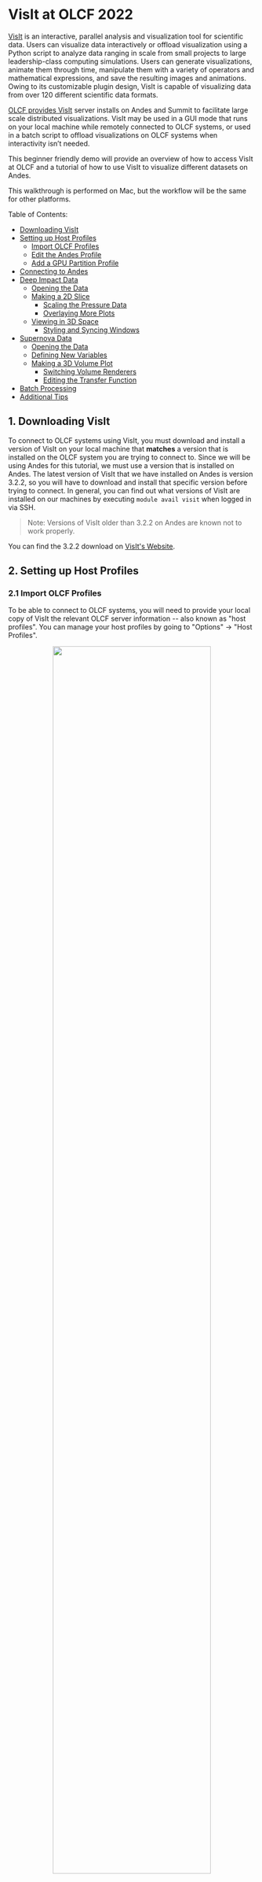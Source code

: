 # VisIt at OLCF 2022

[VisIt](https://visit-dav.github.io/visit-website/) is an interactive, parallel analysis and visualization tool for scientific data.
Users can visualize data interactively or offload visualization using a Python script to analyze data ranging in scale from small projects to large leadership-class computing simulations.
Users can generate visualizations, animate them through time, manipulate them with a variety of operators and mathematical expressions, and save the resulting images and animations. Owing to its customizable plugin design, VisIt is capable of visualizing data from over 120 different scientific data formats.

[OLCF provides VisIt](https://docs.olcf.ornl.gov/software/viz_tools/visit.html) server installs on Andes and Summit to facilitate large scale distributed visualizations.
VisIt may be used in a GUI mode that runs on your local machine while remotely connected to OLCF systems, or used in a batch script to offload visualizations on OLCF systems when interactivity isn’t needed.

This beginner friendly demo will provide an overview of how to access VisIt at OLCF and a tutorial of how to use VisIt to visualize different datasets on Andes.

This walkthrough is performed on Mac, but the workflow will be the same for other platforms.

Table of Contents:

* [Downloading VisIt](#download)
* [Setting up Host Profiles](#setup)
	* [Import OLCF Profiles](#import)
	* [Edit the Andes Profile](#andes_profile)
	* [Add a GPU Partition Profile](#gpu_profile)
* [Connecting to Andes](#connecting)
* [Deep Impact Data](#impact)
	* [Opening the Data](#impact-opening)
	* [Making a 2D Slice](#impact-slice)
		* [Scaling the Pressure Data](#impact-scaling)
		* [Overlaying More Plots](#impact-overlaying)
	* [Viewing in 3D Space](#impact-3d)
		* [Styling and Syncing Windows](#impact-styling)
* [Supernova Data](#supernova)
	* [Opening the Data](#supernova-opening)
	* [Defining New Variables](#supernova-defining)
	* [Making a 3D Volume Plot](#supernova-volume)
		* [Switching Volume Renderers](#supernova-renderer)
		* [Editing the Transfer Function](#supernova-transfer)
* [Batch Processing](#batch)
* [Additional Tips](#tips)


## 1. <a name="download"></a> Downloading VisIt

To connect to OLCF systems using VisIt, you must download and install a version of VisIt on your local machine that **matches** a version that is installed on the OLCF system you are trying to connect to.
Since we will be using Andes for this tutorial, we must use a version that is installed on Andes.
The latest version of VisIt that we have installed on Andes is version 3.2.2, so you will have to download and install that specific version before trying to connect.
In general, you can find out what versions of VisIt are installed on our machines by executing `module avail visit` when logged in via SSH.

> Note: Versions of VisIt older than 3.2.2 on Andes are known not to work properly.

You can find the 3.2.2 download on [VisIt's Website](https://visit-dav.github.io/visit-website/releases-as-tables/#series-32).

## 2. <a name="setup"></a> Setting up Host Profiles

### 2.1 <a name="import"></a> Import OLCF Profiles

To be able to connect to OLCF systems, you will need to provide your local copy of VisIt the relevant OLCF server information -- also known as "host profiles".
You can manage your host profiles by going to "Options" &rarr; "Host Profiles".

<p align="center" width="100%">
    <img width="80%" src="visit_figs/host_profiles_1.png">
</p>

Here, you can manually provide host information or utilize VisIt's database of known hosts to automatically import the correct information.

> Note: Although the hosts in VisIt's database aren't always the most updated, the OLCF host information is currently accurate.

To retrieve the OLCF server information automatically:

1. Click on "Remote Profiles"
2. Click on "Update"
3. Click on "Oak Ridge National Laboratory Network"
4. Click on "Import"

> Note: An error/warning message may pop up about unrelated profiles from other centers -- you can dismiss this warning message.

<p align="center" width="100%">
    <img width="80%" src="visit_figs/host_profiles_2.png">
</p>

This will import the host information for both Summit and Andes -- today we will be using Andes.

Alternatively, you can manually create the host profiles yourself.
The manual creation process is outlined in detail in the [Visit Section of our Software Page](https://docs.olcf.ornl.gov/software/viz_tools/visit.html#installing-and-setting-up-visit).

### 2.2 <a name="andes_profile"></a> Edit the Andes Profile

Although the Andes host information is accurate, you'll still have to edit your user information in the profile so that you'll be able to properly authenticate to Andes.
To edit the host profile with your user information (while still in the "Host Profiles" window):

1. Click on the Andes host profile in the "hosts" list (should be called something like "ORNL_Andes")
2. Click on "Machines"
3. Click on "Host Settings"
4. Change "Username" box to be your Moderate OLCF username
5. Click "Apply"
6. At the top menu click on "Options" &rarr; "Save Settings"

<p align="center" width="100%">
    <img width="80%" src="visit_figs/host_profiles_3.png">
</p>

<p align="center" width="100%">
    <img width="60%" src="visit_figs/save_settings.png">
</p>

Next, you'll have to edit the job launching information so that you'll be able to run interactively on Andes.
To edit the job launching profile:

1. Click on "Launch Profiles"
2. Click on "New profile #0"
3. Click on "Parallel"
4. Change "Bank/Account" to your OLCF project with Andes allocation
5. Optional: Change default number of processors to 32 (max)
6. Optional: Click on "Settings"
7. Optional: Change profile name to "batch"
8. Click "Apply"
9. At the top menu click on "Options" &rarr; "Save Settings"

<p align="center" width="100%">
    <img width="80%" src="visit_figs/host_profiles_4.png">
</p>

<p align="center" width="100%">
    <img width="60%" src="visit_figs/save_settings.png">
</p>

### 2.3 <a name="gpu_profile"></a> Optional: Add a GPU Partition Profile

Similarly, you can also setup a launch option to use Andes' `gpu` partition (typically runs faster for bigger datasets).
Under Andes' "Launch Profiles":

1. Click on "New Profile"
2. Name the profile something like "gpu"
3. Click on "Parallel"
4. Check "Launch Parallel Engine"
5. Set "Launch Method" to `sbatch/srun`
6. Set "Partition/Pool/Queue" to `gpu`
7. Set default number of processors to 28 (max without hyperthreading)
8. Set default number of nodes to 1
9. Set default "Bank/Account" to your OLCF project with Andes allocation
10. Set a default "Time Limit" in format of (HH:MM:SS)
11. Click "Apply"
12. At the top menu click on "Options" &rarr; "Save Settings"

> Warning: The GPU profile cannot be used for the CCSN data described in [Section 5](#supernova)

## 3. <a name="connecting"></a> Connecting to Andes

After setting up your host profile, you're ready to connect to Andes.
In VisIt's main control window:

1. Click on the ![Open](visit_figs/open.png) icon
2. Change the "Host" option to what you named your Andes host profile
3. Enter your PIN+Tokencode (as you normally would when SSHing to Andes)

<p align="center" width="100%">
    <img width="80%" src="visit_figs/connecting_1.png">
</p>

<p align="center" width="100%">
    <img width="80%" src="visit_figs/connecting_2.png">
</p>

Congratulations, you are now connected to Andes!
The "File Open" window will still be open, since it is waiting for you to click on a file or database (dataset) to open, but you are otherwise connected to Andes.
We will now cover opening our first tutorial dataset.

## 4. <a name="impact"></a> Deep Impact Data

In this section of the tutorial, we will explore data from a shock physics simulation of an asteroid impact -- the data originally comes from the [2018 IEEE SciVis contest](https://sciviscontest2018.org/).
The simulation studied the effects of large asteroids impacting the ocean and how it might propagate to land.

### 4.1 <a name="impact-opening"></a> Opening the Data

First, we'll need to tell VisIt to open the relevant files.
Once connected to Andes:

1. Click on the ![Open file](visit_figs/open.png) icon in VisIt's main control window (if you closed it from before).
2. Navigate to the `/gpfs/alpine/stf007/world-shared/msandov1/scivis_datasets/scivis_2018_deep_impact/yA31` directory in the `Path` box.
3. Make sure `File Grouping` is set to `Smart`
4. Click on the `pv_insitu_300x300x300_*.vti` database
5. Click "Ok"
6. Select which job launching profile to use (you can use either batch or gpu).
7. Select your number of `Nodes` and `Procs` to be 1 and 1, respectively (this dataset runs faster with a small number of nodes and procs). Modify the `Bank` (project to charge) and `Time Limit` (HH:MM:SS) if necessary.
8. Select "Ok" and wait for your job to launch

<p align="center" width="100%">
    <img width="80%" src="visit_figs/impact1.png">
</p>

### 4.2 <a name="impact-slice"></a> Making a 2D Slice

Once your job is running, we can start visualizing the data.
Let's start by visualizing a 2D slice of the data (essentially a cross-section of the data).
To do so:

1. Add a plot by clicking on the ![Add plot](visit_figs/addplot.png) icon. More specifically, add a `Pseudocolor` plot of the variable `prs`.
2. Add a `Slice` operator on the plot by clicking on the ![Add operator](visit_figs/operators.png) icon, navigating to `Slicing`, and clicking on the ![Add slice](visit_figs/addslice.png) option.
3. Expand your plot details by clicking on the ![Expand](visit_figs/expand.png) icon.
4. Double click on your ![Slice](visit_figs/addslice.png) property and change the `Orthogonal` option to `Z Axis` in the "Slice Operator Attributes" window.
5. Click "Apply" and close the operator attributes window.
6. Click on the ![Draw](visit_figs/draw.png) icon to generate your plot.

<p align="center" width="100%">
    <img width="80%" src="visit_figs/impact2.png">
</p>

You should end up with something like this:

<p align="center" width="100%">
    <img width="80%" src="visit_figs/slice1.png">
</p>

#### 4.2.1 <a name="impact-scaling"></a> Scaling the Pressure Data (Modifying the Slice)

Let's scale the colormap so that we can more easily visualize the data, as well as moving to a different timestep to see more "interesting" parts of the simulation.

1. Double click on your `prs` plot to open up the "Pseudocolor plot attributes" window.
2. Check the `Minimum` box and set it to `1e4`
3. Check the `Maximum` box and set it to `1e9`
4. Select the `Log` scaling option
5. Change the `Color Table` from `Default` to `hot_desaturated`
5. Click "Apply" and close the pseudocolor attributes window.
6. Play through timesteps to see how the simulation progresses over time by using the ![Play](visit_figs/play.png) (play), ![Stop](visit_figs/stop.png) (stop/pause), and ![Advance](visit_figs/advance.png) (advance 1 frame) buttons.

Alternatively, you can use the time slider or manually enter a timestep in the time slider's text box to advance to a specific timestep.

<p align="center" width="100%">
    <img width="80%" src="visit_figs/impact3.png">
</p>

You should end up with something similar to this (note that the colors are inverted and at a specific timestep of 18124):

<p align="center" width="100%">
    <img width="80%" src="visit_figs/slice2.png">
</p>

#### 4.2.2 <a name="impact-overlaying"></a> Overlaying More Plots (Modifying the Slice)

It's great that we can see the pressure wave, but let's visualize where the water and asteroid reside in the data as well.
We can overlay both the water and the asteroid material on top of our existing pressure plot.

First, let's change how we're visualizing our current `prs` plot:

1. Double click on your `prs` plot to open up the "Pseudocolor plot attributes" window.
2. Change the `Color Table` from `hot_desaturated` to `Greys`
3. Click "Apply"

<p align="center" width="100%">
    <img width="80%" src="visit_figs/impact4.png">
</p>

<p align="center" width="100%">
    <img width="80%" src="visit_figs/slice3.png">
</p>

Next, let's overlay a plot of the water the asteroid hits.
That data is stored in the `v02` variable and can be thought of as the fraction/ratio of water:

1. Make sure that "Apply operators to all plots" is selected. This allows additional plots to inherit the same slice we applied to the `prs` plot.
2. Add a pseudocolor plot of `v02` by clicking on the ![Add plot](visit_figs/addplot.png) icon.
3. Double click on your `v02` plot to open up the "Pseudocolor plot attributes" window.
4. Check the `Minimum` box and set it to `0`
5. Check the `Maximum` box and set it to `1`
6. Select the `Linear` scaling option
7. Change the `Color Table` to `Blues`
8. Set `Opacity` to `Ramp`. With this setting, values of `v02` that are closer to 0 are more transparent, while values closer to 1 are more opaque.
9. Click "Apply" and close the operator attributes window.
10. Click on the ![Draw](visit_figs/draw.png) icon to generate your plot.

<p align="center" width="100%">
    <img width="80%" src="visit_figs/impact5.png">
</p>

<p align="center" width="100%">
    <img width="80%" src="visit_figs/slice4.png">
</p>

Lastly, let's overlay a plot of the asteroid itself, using the `v03` variable.
Because we intend this plot to be the same as the `v02` plot we just added, just with a different variable / colormap, we can use a shortcut:

1. Right-click (or control-click on Mac) your `v02` plot and select the `Clone` option
2. Select or highlight your new plot/clone (click on it once), then click on the ![Swap variables](visit_figs/swap.png) icon and select `v03` to swap variables to `v03` for this clone.
3. Double click on your `v03` plot to open up the "Pseudocolor plot attributes" window.
4. Change the `Color Table` to `Oranges`
5. Click "Apply" and close the operator attributes window.
6. Click on the ![Draw](visit_figs/draw.png) icon to generate your plot.
7. Play through timesteps to see how the simulation progresses over time by using the ![Play](visit_figs/play.png) (play), ![Stop](visit_figs/stop.png) (stop/pause), and ![Advance](visit_figs/advance.png) (advance 1 frame) buttons.

<p align="center" width="100%">
    <img width="80%" src="visit_figs/impact6.png">
</p>

<p align="center" width="100%">
    <img width="80%" src="visit_figs/slice5.png">
</p>

Now you can see the pressure, water, and asteroid all at the same time!

Although these images can be slow to generate, you can open the "Controls" &rarr; "Animation" window and select "Cache animation for faster playback" so that you can rewind and advance through already generated plots faster.
From that window you can also set the animation speed.

> Note: Later in this tutorial (see [Section 6](#batch)), we will generate and save different images via batch processing to speed up this process.

### 4.3 <a name="impact-3d"></a> Viewing in 3D Space

Now that we have a general idea of how this looks along a specific 2D slice, let's view how this looks in 3D.
Although `Volume` plots are popular for visualizing data in 3D (see [Section 5](#supernova)), there are other ways to visualize your data in 3D -- isosurfaces!

First, let's make a new window by cloning our old one (don't close the old window).
We're cloning the window because we're still going to use a `prs` slice; however, we're going to delete the `v02` and `v03` plots:

1. Using the menu bar, select "Windows" &rarr; "Clone" to create a new window.
2. Make sure your active window is `2`, as indicated by the `Active Window` option on the main VisIt control window.
3. Uncheck the "Apply operators to all plots" option. Although convenient most of the time, this can accidentally overwrite some plot operators we use in this workflow.
4. Expand your `prs` plot details by clicking on the ![Expand](visit_figs/expand.png) icon, and then double click on your ![Slice](visit_figs/addslice.png) property to uncheck the `Project to 2D` option.
5. Click "Apply" and close the slice operator attributes window.
6. Double click on your `prs` plot to open up the "Pseudocolor plot attributes" window, and then change the `Color Table` to `difference` and select the `Invert` option.
7. Click "Apply" and close the pseudocolor attributes window
8. Delete your `v02` and `v03` pseudocolor plots by selecting them and clicking the ![Delete](visit_figs/delete.png) icon

<p align="center" width="100%">
    <img width="80%" src="visit_figs/impact7.png">
</p>

Now, let's see how a 0.5 isosurface looks in 3D for both the water (`v02`) and the asteroid  (`v03`).
An isosurface is essentially a 3D contour of the data -- in this case we're going to create a contour of 0.5 for `v02` and `v03` (i.e., where cells marked as 50% water reside, and were cells marked as 50% asteroid reside).

1. Click on the ![Add plot](visit_figs/addplot.png) icon, navigate to `Subset` option, and select the `mesh` option.
2. Add an `Isosurface` operator on the plot by clicking on the ![Add operator](visit_figs/operators.png) icon, navigating to `Slicing`, and clicking on the ![Add isosurface](visit_figs/isosurface.png) option.
3. Expand your plot details by clicking on the ![Expand](visit_figs/expand.png) icon, and then double click on your ![Isosurface](visit_figs/isosurface.png) property to change the `Select by` option to `Value(s)`
4. Input `0.5` into the `Value(s)` box
5. Change the `variable` option to `v02`
6. Click "Apply" and close the "Isosurface operator attributes" window.
7. Double click on your ![Subset](visit_figs/subset.png) property to change the color to some form of blue.
8. Using the slider, change the opacity to `50%`. Note that this is unrelated to the 0.5 value we chose earlier and that this is just so we can have some transparency.
9. Click "Apply" and close the "Subset plot attributes" window.
10. Repeat steps 1-9, but for the variable `v03` and pick an orange or brown color for the asteroid in step 7.
11. Click on the ![Draw](visit_figs/draw.png) icon to generate your plots.

<p align="center" width="100%">
    <img width="80%" src="visit_figs/impact8.png">
</p>

After everything is said and done, you should end up with something similar to this (but with a white background -- see subsection below for inverting the background):

<p align="center" width="100%">
    <img width="80%" src="visit_figs/slice6.png">
</p>

With our plots made, we can clearly see in 3D how the water is behaving, along with the asteroid, as well as still visualizing a slice of how the pressure wave looks.
Feel free to play around with different isosurface values and opacity values to make your own visualizations!

* To navigate around the 3D space: click on the ![compass](visit_figs/navigate.png) icon -- you can then click and drag on the 3D plot to rotate around the 3D space.
* To zoom to a specific location: click on the ![zoom](visit_figs/zoom.png) icon -- you can then click and drag on the 3D plot to zoom.
* To reset your camera to the default view and zoom: click on the ![reset](visit_figs/reset.png) icon.


#### 4.3.1 <a name="impact-styling"></a> Optional: Styling and Syncing Windows

Let's polish things a bit by changing the foreground colors of Window 2 (which will make the colors pop and easier to see), and also sync Window 1 and 2 so that we can visualize timesteps simultaneously across both windows.

1. Select Window 2 and click on the invert colors ![Invert](visit_figs/invert.png) icon in the window 2 toolbar.
2. Select the time correlation/sync ![sync](visit_figs/sync.png) icon in the window 2 toolbar. (Note that this may be hidden behind a ![expand](visit_figs/expand2.png) icon in the top right)
3. Select Window 1 and repeat step 2.

<p align="center" width="100%">
    <img width="80%" src="visit_figs/impact9.png">
</p>

Moving on from isosurface plots, let's see how VisIt's `Volume` plots look, but this time on a different dataset.

## 5. <a name="supernova"></a> Supernova Data

The next dataset is that of a core-collapse supernova (CCSN) that was simulated on Summit with the FLASH code (see [ApJ article](https://iopscience.iop.org/article/10.3847/1538-4357/ac1d49) discussing this model).
At this point in the explosion, the CCSN is still in its early stages (around 500 milliseconds post-bounce) and still "trapped" deep within the star.
This time around, we will only be looking at one file (not a time series).
You can find the data at `/gpfs/alpine/stf007/world-shared/msandov1/scivis_datasets/CCSN3D`.

As opposed to the asteroid data, the goal of visualizing the CCSN dataset is to create a 3D `Volume` render.

> Note: If you are continuing directly from the previous section, I highly suggest starting a fresh new interactive VisIt session/job on Andes (i.e., closing and re-opening VisIt)
 
> Warning: This dataset will only work properly on Andes' `batch` partition (you can't use the `gpu` partition for `Volume` rendering this data -- it will crash)

### 5.1 <a name="supernova-opening"></a> Opening the Data

Because of the file being generated by FLASH, it has to be opened in a specific way:

1. Connect to Andes and click the ![Open file](visit_figs/open.png) icon as usual.
2. Navigate to `/gpfs/alpine/stf007/world-shared/msandov1/scivis_datasets/CCSN3D`
3. "Open file as type" set to `FLASH`
4. Click on `Set default open options`
5. **Uncheck** `Set up patch abutment information` (IMPORTANT!!)
6. Click "OK"
7. Click "OK"

<p align="center" width="100%">
    <img width="80%" src="visit_figs/open_ccsn.png">
</p>

### 5.2 <a name="supernova-defining"></a> Defining New Variables

Now, before diving into visualizing the data, let's use VisIt's `Expressions` menu to define some additional variables required for visualizing this dataset.
You can get to the `Expressions` menu by navigating to "Controls" &rarr; "Expressions"

<p align="center" width="100%">
    <img width="40%" src="visit_figs/expressions.png">
</p>

First, let's define some coordinate information:

1. Click "New"
2. Name the new variable `Coordinates`
3. Set "Type" to `Vector mesh variable`
4. Set the definition of the variable to be `coord(amr_mesh)`
5. Click "Apply"

<p align="center" width="100%">
    <img width="80%" src="visit_figs/coordinates.png">
</p>

The `Coordinates` variable will store coordinate information of the mesh.
Although not used in the README version of the walkthrough, we do explore this live in the recording.

Next, let's create a similar variable called `radius` which will utilize our new `Coordinates` variable:

1. Click "New"
2. Name the new variable `radius`
3. Set "Type" to `Scalar mesh variable`
4. Set the definition of the variable to be `Coordinates[0]`
5. Click "Apply"

<p align="center" width="100%">
    <img width="80%" src="visit_figs/radius.png">
</p>

The `radius` variable will store radial information of the mesh.
Although not used in the README version of the walkthrough, we do explore this live in the recording.

Finally, let's create a variable to help visualize the explosion called `bullets`:

1. Click "New"
2. Name the new variable `bullets`
3. Set "Type" to `Scalar mesh variable`
4. Set the definition of the variable to be `IronGrpTrcr + ni56`
5. Click "Apply"

<p align="center" width="100%">
    <img width="80%" src="visit_figs/bullets.png">
</p>

The `bullets` variable is a combination of the mass fraction of Nickel-56 (`ni56`) with the mass fractions of the neutron-rich iron group material (`IronGrpTrcr`) in the explosion.

### 5.3 <a name="supernova-volume"></a> Making a 3D Volume Plot

The FLASH simulation was run in spherical coordinates, so the mesh upon VisIt read-in is all in stored in spherical coordinates.
To properly visualize the data, it needs to be converted from spherical to cartesian coordinates -- this is done through the `Transform` operator.
Let's apply this to a `Volume` plot and see how things look:

1. Add a ![volume](visit_figs/volume.png) plot of `bullets` using the ![Add plot](visit_figs/addplot.png) icon.
2. Add a ![transform](visit_figs/transform.png) operator by using the ![Add operator](visit_figs/operators.png) icon (findable under "Transforms" sub-menu)
3. Double click on your `Transform` operator to open its attributes window
4. Select `Coordinate` transform, and set the input to `Spherical` and the output to `Cartesian`
5. Click on "Apply" and close the attributes window.
6. Click on the ![draw](visit_figs/draw.png) icon

<p align="center" width="100%">
    <img width="80%" src="visit_figs/convert.png">
</p>

After the plot finishes drawing you should see something like this:

<p align="center" width="100%">
    <img width="80%" src="visit_figs/ccsn1.png">
</p>

Upon initial inspection, this doesn't seem like that great or helpful of a plot.
What's happening is that the domain is so large (greater than 5 orders of magnitude between `r_min` and `r_max`) that VisIt can't accurately sample the data when creating a volume render.
Because all the interesting data is much further in the star (within `2e9 cm`), we'll have to help VisIt and tell it to ignore data that is further out.
This can be done with the `Threshold` operator.

See recording for process of how we figured out what value to threshold on.
Spoiler alert, it's a value of `0.03` for the `bullets` variable.

To apply our `Threshold` operator:

1. Add a ![threshold](visit_figs/threshold.png) operator by using the ![Add operator](visit_figs/operators.png) icon (findable under "Selection" sub-menu)
2. Use the arrows to make sure the `Threshold` operator is the top-most (first) operator in the list.
3. Open the Threshold operator attributes window by double click on the `Threshold` operator 
4. Change the `Lower bound` to `0.03`. This will apply a threshold to the `default` variable, which corresponds to the variable of the `Volume` plot (in this case it's `bullets`).
5. Click "Apply" and close the threshold attributes window.
6. Click on the ![draw](visit_figs/draw.png) icon
7. Click on the invert colors ![Invert](visit_figs/invert.png) icon in the plot window's toolbar to more easily see the colors.

<p align="center" width="100%">
    <img width="80%" src="visit_figs/ccsn2.png">
</p>

You should then see a plot that looks like this:

<p align="center" width="100%">
    <img width="80%" src="visit_figs/ccsn3.png">
</p>

It's a good looking plot, but can be better (the default volume renderer is a bit rough looking).

#### 5.3.1 <a name="supernova-renderer"></a> Switching Volume Renderers (Modifying the Volume Plot)

To try and polish things, let's explore a different Volume rendering mode.
More specifically, let's use VisIt's raytracing ("raycasting") option:

1. Double click on your `Volume` plot to open the "Volume plot attributes" window.
2. Change the rendering method to `Ray casting: compositing`
3. Select the `Kernel Based` option
4. Click "Apply"

<p align="center" width="100%">
    <img width="60%" src="visit_figs/raycast.png">
</p>

You should then get a much smoother (and nicer, in my opinion) looking plot like this:

<p align="center" width="100%">
    <img width="80%" src="visit_figs/ccsn4.png">
</p>

#### 5.3.2 <a name="supernova-transfer"></a> Editing the Transfer Function (Modifying the Volume Plot)

To take things even further, let's modify the colormap (specifically the opacity) to really bring out the data.
VisIt calls this the "Transfer Function":

1. Click on the `Reopen` icon in the main control window to re-plot the data (this is necessary to see the black distribution of data after step 3).
2. Double click on your `Volume` plot to open the "Volume plot attributes" window.
3. Click on the "Transfer Function" option
4. Use the `Freeform` or `Gaussian` options to mimic the curve shown below (click and drag in the opacity area to start drawing the opacity curves)
5. Click "Apply" and close the attributes window.

<p align="center" width="100%">
    <img width="80%" src="visit_figs/transfer.png">
</p>

<p align="center" width="100%">
    <img width="80%" src="visit_figs/opacity.png">
</p>

You should then see something like this:

<p align="center" width="100%">
    <img width="80%" src="visit_figs/ccsn5.png">
</p>

Changing the opacity / transfer function really helped hide "uninteresting" data (or at least tone it down), while highlighting other areas.
Although this is the end of the tutorial for this dataset, I highly recommend playing around with the transfer function in other ways just to see what changes!


## 6. <a name="batch"></a> Batch Processing

VisIt is able to run external Python scripts to generate visualizations, which is very useful when running VisIt in a batch job on OLCF systems.
Using batch processing is useful for offloading visualizations once you've tested out your visualization interactively.
It is most commonly utilized when saving images across a time-series of data, which could take a long time interactively.
That scenario is what we will explore below.

Batch processing is possible on OLCF systems via SLURM (on Andes) and LSF (on Summit).
Since we're on Andes we'll be using SLURM syntax.

Here is the general batch script structure that you would use on Andes:

```bash
#!/bin/bash
#SBATCH -A XXXYYY
#SBATCH -J visit_test
#SBATCH -N 1
#SBATCH -p gpu
#SBATCH -t 0:05:00

cd $SLURM_SUBMIT_DIR
date

module load visit

visit -nowin -cli -v 3.2.2 -l srun -np 1 -nn 1 -s visit_example.py
```

Running the above script on Andes would launch VisIt on 1 node (`-nn 1`, `-N 1`) and run it with 1 MPI task (`-np 1`) on the GPU partition (`-p gpu`).
Additionally, VisIt will run the script `visit_example.py` when it launches.

> Note: See [our documentation](https://docs.olcf.ornl.gov/software/viz_tools/visit.html#command-line-example) for more details.

VisIt has a "recording" feature that is able to capture your workflow into a Python script automatically.
You can find this feature by navigating to "Controls" &rarr; "Command" &rarr; "Record".
Although this feature is very verbose (it ends up capturing a lot of information that you may not necessarily need), it still gives you the accurate syntax for generating the plot that you just created.

Let's apply this to the Deep Impact asteroid data that we covered in [Section 4](#impact).
I used the recording feature when making a pressure slice for our asteroid dataset, and came up with this script (also available as a file in this repository):

```python
# visit_example.py
# Open the File/Database
OpenDatabase("/gpfs/alpine/stf007/world-shared/msandov1/scivis_datasets/scivis_2018_deep_impact/yA31/pv_insitu_300x300x300_*.vti database", 0)

# Add a pseudocolor plot and slice it
AddPlot("Pseudocolor", "prs", 1, 1)
AddOperator("Slice", 1)

# Set the active plot to be the one we just created
SetActivePlots(0)

# Modify the slice attributes to pick Z axis slice
SliceAtts = SliceAttributes()
SliceAtts.axisType = SliceAtts.ZAxis  # XAxis, YAxis, ZAxis, Arbitrary, ThetaPhi
SliceAtts.upAxis = (0, 1, 0)
SliceAtts.project2d = 1
SetOperatorOptions(SliceAtts, 0, 1)

# Modify the pseudocolor attributes to scale data
PseudocolorAtts = PseudocolorAttributes()
PseudocolorAtts.scaling = PseudocolorAtts.Log  # Linear, Log, Skew
PseudocolorAtts.minFlag = 1
PseudocolorAtts.min = 10000
PseudocolorAtts.maxFlag = 1
PseudocolorAtts.max = 1e+09
PseudocolorAtts.colorTableName = "hot_desaturated"
SetPlotOptions(PseudocolorAtts)

# Change our save images location / resolution
SaveWindowAtts = SaveWindowAttributes()
SaveWindowAtts.outputToCurrentDirectory = 0
SaveWindowAtts.outputDirectory = "/gpfs/alpine/PROJECT_ID/scratch/USER_ID"
SaveWindowAtts.fileName = "visit_demo"
SaveWindowAtts.family = 1
SaveWindowAtts.format = SaveWindowAtts.PNG  # BMP,CURVE,JPEG,OBJ,PNG,PPM,RGB,STL,TIFF,ULTRA,VTK, PLY, EXR
#SaveWindowAtts.width = 600 # Image width (does not apply to screen capture)
#SaveWindowAtts.height = 600 # Image height (does not apply to screen capture)
SaveWindowAtts.screenCapture = 1 # 0 is False, 1 is True
ResizeWindow(1, 600, 600) # Setting Window 1's size (for screen capture)
SetSaveWindowAttributes(SaveWindowAtts)

# Move the time slider to the first timestep and draw the plot
SetTimeSliderState(0)
DrawPlots()

# Cycle through all the timesteps and save the images
for state in list(range(TimeSliderGetNStates())):
    SetTimeSliderState(state)
    SaveWindow()
```

When run with the batch script further above, `visit_example.py` will save all the timesteps of the asteroid data to PNG files of size 600x600 pixels using screen capture.
Note that if you try and run this yourself, you will have to edit the `SaveWindowAtts.outputDirectory` line to be where you want to save the images.
Recall that compute nodes don't have write access to NFS directories, so you will have to save them to a place on GPFS instead.

Although I ran this test with only 1 MPI task, this will still work for additional MPI tasks.
In general, determining the "correct" number of MPI tasks to achieve optimal performance varies from dataset to dataset.

This is a typical workflow for submitting a job on Andes on GPFS:

```bash
$ cd /gpfs/alpine/PROJECT_ID/scratch/USERNAME
$ sbatch batch_script.sl
```

After the job finishes, you can then transfer the PNGs to your local machine or display them on Andes using the `imagemagick` module:

```bash
$ module load imagemagick
$ display filename.png
```

> Note: You will have to have X11-forwarding enabled in your SSH session for this to work.

This completes the walkthrough / tutorial -- thanks for following along!

## 7. <a name="tips"></a> Additional Tips

* Always save your settings if you want your VisIt configurations to "stick"! Recall this can be done via "Options" &rarr; "Save Settings"
* You can save your session and come back to it later with "Options" &rarr; "Save Session" and "Options" &rarr; "Restore Session"
* If you have trouble connecting but it worked before, try deleting your host profiles (save settings) then relaunching VisIt and remaking them. You can also try reinstalling visit and removing your `~/.visit` directory.
* If you want to quickly re-use the same plots but with a different dataset, you can click on the relevant plot and click on the `Replace` button in VisIt's main control window. VisIt will then attempt to recreate the plots (the exact same way) with the new dataset.
* For other troubleshooting situations, check out our [VisIt Page](https://docs.olcf.ornl.gov/software/viz_tools/visit.html#troubleshooting)
